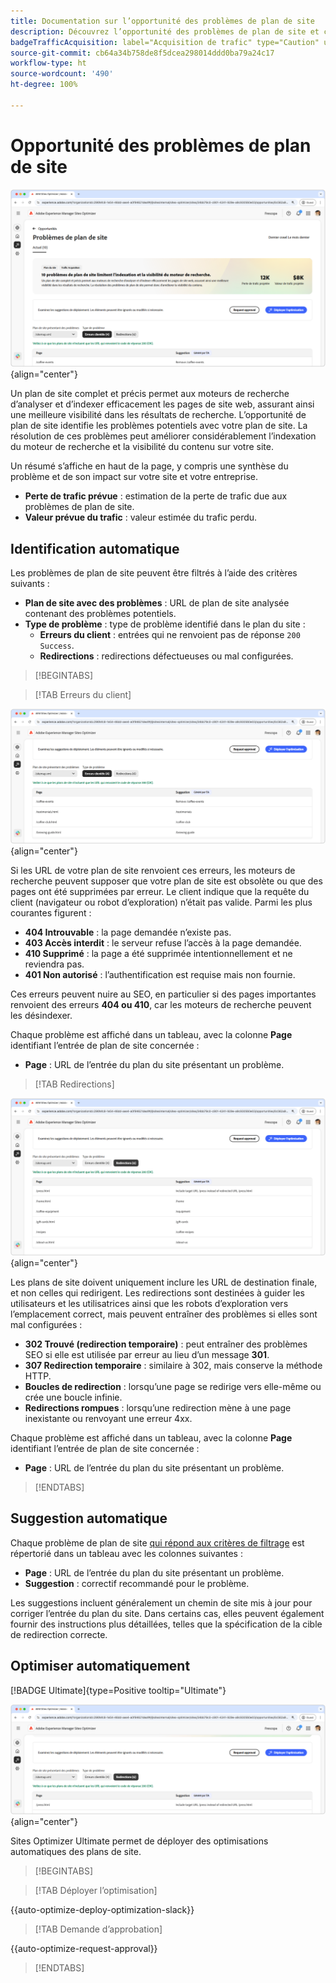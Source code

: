 ```yaml
---
title: Documentation sur l’opportunité des problèmes de plan de site
description: Découvrez l’opportunité des problèmes de plan de site et comment l’utiliser pour améliorer l’acquisition du trafic.
badgeTrafficAcquisition: label="Acquisition de trafic" type="Caution" url="../../opportunity-types/traffic-acquisition.md" tooltip="Acquisition de trafic"
source-git-commit: cb64a34b758de8f5dcea298014ddd0ba79a24c17
workflow-type: ht
source-wordcount: '490'
ht-degree: 100%

---
```



# Opportunité des problèmes de plan de site

![Opportunité des problèmes de plan de site](./assets/sitemap-issues/hero.png){align="center"}

Un plan de site complet et précis permet aux moteurs de recherche d’analyser et d’indexer efficacement les pages de site web, assurant ainsi une meilleure visibilité dans les résultats de recherche. L’opportunité de plan de site identifie les problèmes potentiels avec votre plan de site. La résolution de ces problèmes peut améliorer considérablement l’indexation du moteur de recherche et la visibilité du contenu sur votre site.

Un résumé s’affiche en haut de la page, y compris une synthèse du problème et de son impact sur votre site et votre entreprise.

* **Perte de trafic prévue** : estimation de la perte de trafic due aux problèmes de plan de site.
* **Valeur prévue du trafic** : valeur estimée du trafic perdu.

## Identification automatique

Les problèmes de plan de site peuvent être filtrés à l’aide des critères suivants :

* **Plan de site avec des problèmes** : URL de plan de site analysée contenant des problèmes potentiels.
* **Type de problème** : type de problème identifié dans le plan du site :
   * **Erreurs du client** : entrées qui ne renvoient pas de réponse `200 Success`.
   * **Redirections** : redirections défectueuses ou mal configurées.

>[!BEGINTABS]

>[!TAB Erreurs du client]

![Identification automatique des erreurs du client du plan du site](./assets/sitemap-issues/auto-identify-client-errors.png){align="center"}

Si les URL de votre plan de site renvoient ces erreurs, les moteurs de recherche peuvent supposer que votre plan de site est obsolète ou que des pages ont été supprimées par erreur. Le client indique que la requête du client (navigateur ou robot d’exploration) n’était pas valide. Parmi les plus courantes figurent :

* **404 Introuvable** : la page demandée n’existe pas.
* **403 Accès interdit** : le serveur refuse l’accès à la page demandée.
* **410 Supprimé** : la page a été supprimée intentionnellement et ne reviendra pas.
* **401 Non autorisé** : l’authentification est requise mais non fournie.

Ces erreurs peuvent nuire au SEO, en particulier si des pages importantes renvoient des erreurs **404 ou 410**, car les moteurs de recherche peuvent les désindexer.

Chaque problème est affiché dans un tableau, avec la colonne **Page** identifiant l’entrée de plan de site concernée :

* **Page** : URL de l’entrée du plan du site présentant un problème.

>[!TAB Redirections]

![Identification automatique des erreurs du client du plan du site](./assets/sitemap-issues/auto-identify-redirects.png){align="center"}

Les plans de site doivent uniquement inclure les URL de destination finale, et non celles qui redirigent. Les redirections sont destinées à guider les utilisateurs et les utilisatrices ainsi que les robots d’exploration vers l’emplacement correct, mais peuvent entraîner des problèmes si elles sont mal configurées :

* **302 Trouvé (redirection temporaire)** : peut entraîner des problèmes SEO si elle est utilisée par erreur au lieu d’un message **301**.
* **307 Redirection temporaire** : similaire à 302, mais conserve la méthode HTTP.
* **Boucles de redirection** : lorsqu’une page se redirige vers elle-même ou crée une boucle infinie.
* **Redirections rompues** : lorsqu’une redirection mène à une page inexistante ou renvoyant une erreur 4xx.

Chaque problème est affiché dans un tableau, avec la colonne **Page** identifiant l’entrée de plan de site concernée :

* **Page** : URL de l’entrée du plan du site présentant un problème.

>[!ENDTABS]

## Suggestion automatique

Chaque problème de plan de site [qui répond aux critères de filtrage](#auto-identify) est répertorié dans un tableau avec les colonnes suivantes :

* **Page** : URL de l’entrée du plan du site présentant un problème.
* **Suggestion** : correctif recommandé pour le problème.

Les suggestions incluent généralement un chemin de site mis à jour pour corriger l’entrée du plan du site. Dans certains cas, elles peuvent également fournir des instructions plus détaillées, telles que la spécification de la cible de redirection correcte.

## Optimiser automatiquement

[!BADGE Ultimate]{type=Positive tooltip="Ultimate"}

![Optimisation automatique des problèmes de plan de site](./assets/sitemap-issues/auto-optimize.png){align="center"}

Sites Optimizer Ultimate permet de déployer des optimisations automatiques des plans de site.

>[!BEGINTABS]

>[!TAB Déployer l’optimisation]

{{auto-optimize-deploy-optimization-slack}}

>[!TAB Demande d’approbation]

{{auto-optimize-request-approval}}

>[!ENDTABS]
